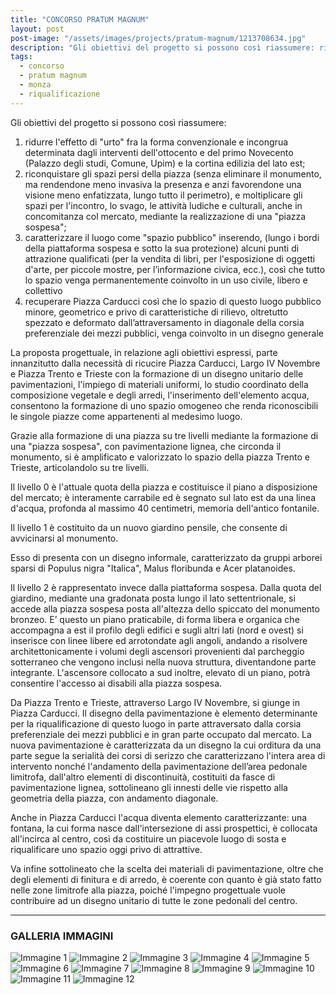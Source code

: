 ```yaml
---
title: "CONCORSO PRATUM MAGNUM"
layout: post
post-image: "/assets/images/projects/pratum-magnum/1213708634.jpg"
description: "Gli obiettivi del progetto si possono così riassumere: ridurre l'effetto di 'urto' fra la forma convenzionale e incongrua determinata dagli interventi dell'ottocento e del primo Novecento..."
tags:
  - concorso
  - pratum magnum
  - monza
  - riqualificazione
---
```


Gli obiettivi del progetto si possono così riassumere:

1.  ridurre l'effetto di "urto" fra la forma convenzionale e incongrua determinata dagli interventi dell'ottocento e del primo Novecento (Palazzo degli studi, Comune, Upim) e la cortina edilizia del lato est;
2.  riconquistare gli spazi persi della piazza (senza eliminare il monumento, ma rendendone meno invasiva la presenza e anzi favorendone una visione meno enfatizzata, lungo tutto il perimetro), e moltiplicare gli spazi per l'incontro, lo svago, le attività ludiche e culturali, anche in concomitanza col mercato, mediante la realizzazione di una "piazza sospesa";
3.  caratterizzare il luogo come "spazio pubblico" inserendo, (lungo i bordi della piattaforma sospesa e sotto la sua protezione) alcuni punti di attrazione qualificati (per la vendita di libri, per l'esposizione di oggetti d'arte, per piccole mostre, per l’informazione civica, ecc.), così che tutto lo spazio venga permanentemente coinvolto in un uso civile, libero e collettivo
4.  recuperare Piazza Carducci così che lo spazio di questo luogo pubblico minore, geometrico e privo di caratteristiche di rilievo, oltretutto spezzato e deformato dall’attraversamento in diagonale della corsia preferenziale dei mezzi pubblici, venga coinvolto in un disegno generale

La proposta progettuale, in relazione agli obiettivi espressi, parte innanzitutto dalla necessità di ricucire Piazza Carducci, Largo IV Novembre e Piazza Trento e Trieste con la formazione di un
disegno unitario delle pavimentazioni, l'impiego di materiali uniformi, lo studio coordinato della composizione vegetale e degli arredi, l'inserimento dell'elemento acqua, consentono la formazione di uno spazio omogeneo che renda riconoscibili le singole piazze come appartenenti al medesimo luogo.

Grazie alla formazione di una piazza su tre livelli mediante la formazione di una "piazza sospesa", con pavimentazione lignea, che circonda il monumento, si è amplificato e valorizzato lo spazio della piazza Trento e Trieste, articolandolo su tre livelli.

Il livello 0 è l'attuale quota della piazza e costituisce il piano a disposizione del mercato; è interamente carrabile ed è segnato sul lato est da una linea d'acqua, profonda al massimo 40 centimetri, memoria dell'antico fontanile.

Il livello 1 è costituito da un nuovo giardino pensile, che consente di avvicinarsi al monumento.

Esso di presenta con un disegno informale, caratterizzato da gruppi arborei sparsi di Populus nigra "Italica", Malus floribunda e Acer platanoides.

Il livello 2 è rappresentato invece dalla piattaforma sospesa. Dalla quota del giardino, mediante una gradonata posta lungo il lato settentrionale, si accede alla piazza sospesa posta all'altezza dello spiccato del monumento bronzeo. E’ questo un piano praticabile, di forma libera e organica che accompagna a est il profilo degli edifici e sugli altri lati (nord e ovest) si inserisce con linee libere ed arrotondate agli angoli, andando a risolvere architettonicamente i volumi degli ascensori provenienti dal parcheggio sotterraneo che vengono inclusi nella nuova struttura, diventandone parte integrante. L'ascensore collocato a sud inoltre, elevato di un piano, potrà consentire l'accesso ai disabili alla piazza sospesa.

Da Piazza Trento e Trieste, attraverso Largo IV Novembre, si giunge in Piazza Carducci. Il disegno della pavimentazione è elemento determinante per la riqualificazione di questo luogo in
parte attraversato dalla corsia preferenziale dei mezzi pubblici e in gran parte occupato dal mercato. La nuova pavimentazione è caratterizzata da un disegno la cui orditura da una parte segue la serialità dei corsi di serizzo che caratterizzano l'intera area di intervento nonché l'andamento della pavimentazione dell’area pedonale limitrofa, dall'altro elementi di discontinuità, costituiti da fasce di pavimentazione lignea, sottolineano gli innesti delle vie rispetto alla geometria della piazza, con andamento diagonale.

Anche in Piazza Carducci l'acqua diventa elemento caratterizzante: una fontana, la cui forma nasce dall'intersezione di assi prospettici, è collocata all'incirca al centro, così da costituire un piacevole luogo di sosta e riqualificare uno spazio oggi privo di attrattive.

Va infine sottolineato che la scelta dei materiali di pavimentazione, oltre che degli elementi di finitura e di arredo, è coerente con quanto è già stato fatto nelle zone limitrofe alla piazza, poiché l'impegno progettuale vuole contribuire ad un disegno unitario di tutte le zone pedonali del centro.

---

### GALLERIA IMMAGINI
![Immagine 1](/assets/images/projects/pratum-magnum/1213708634.jpg)
![Immagine 2](/assets/images/projects/pratum-magnum/1340191337.jpg)
![Immagine 3](/assets/images/projects/pratum-magnum/1507304018.jpg)
![Immagine 4](/assets/images/projects/pratum-magnum/1591701587.jpg)
![Immagine 5](/assets/images/projects/pratum-magnum/1713195039.jpg)
![Immagine 6](/assets/images/projects/pratum-magnum/1971567235.jpg)
![Immagine 7](/assets/images/projects/pratum-magnum/2032771260.jpg)
![Immagine 8](/assets/images/projects/pratum-magnum/2132405574.jpg)
![Immagine 9](/assets/images/projects/pratum-magnum/2141364006.jpg)
![Immagine 10](/assets/images/projects/pratum-magnum/337028050.jpg)
![Immagine 11](/assets/images/projects/pratum-magnum/406281637.jpg)
![Immagine 12](/assets/images/projects/pratum-magnum/526290636.jpg)
